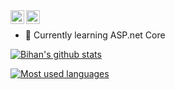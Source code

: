 <a href="https://twitter.com/bviranga">
  <img align="left" alt="Bihan on Twitter" width="22px" src="https://cdn.jsdelivr.net/npm/simple-icons@v3/icons/twitter.svg" />
</a>
<a href="https://www.linkedin.com/in/bihanviranga">
  <img align="left" alt="Bihan on Linkedin" width="22px" src="https://cdn.jsdelivr.net/npm/simple-icons@v3/icons/linkedin.svg" />
</a>
<br>

- 🌱 Currently learning ASP.net Core

[![Bihan's github stats](https://github-readme-stats.vercel.app/api?username=bihanviranga&hide=stars,contribs&count_private=true&show_icons=true&title_color=000&icon_color=000&hide_title=true)](https://github.com/anuraghazra/github-readme-stats)

[![Most used languages](https://github-readme-stats.vercel.app/api/top-langs/?username=bihanviranga&layout=compact&hide_title=true&title_color=000)](https://github.com/anuraghazra/github-readme-stats)

